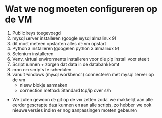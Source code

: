 # Wat we nog moeten configureren op de VM

1. Public keys toegevoegd
2. mysql server installeren (google mysql almalinux 9)
3. dit moet meteen opstarten alles de vm opstart
4. Python 3 installeren (googelen python 3 almalinux 9)
5. Selenium installeren
6. Venv, virtual environments installeren voor die pip install voor steelt
7. Script runnen + zorgen dat data in de databank komt
8. cron om scripts te schedulen
9. vanuit windows (mysql workbench) connecteren met mysql server op de vm
    - nieuw blokje aanmaken
    - connection method: Standard tcp/ip over ssh

- We zullen gewoon de git op de vm zetten zodat we makkelijk aan alle eerder gescrapte data kunnen en aan alle scripts, zo hebben we ook nieuwe versies indien er nog aanpassingen moeten gebeuren
